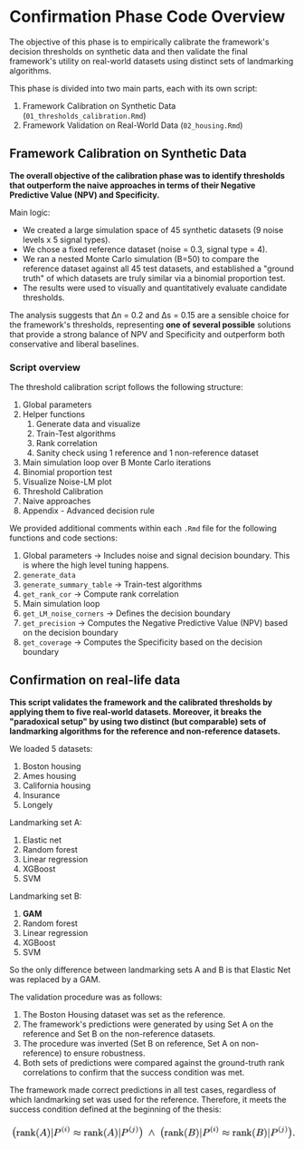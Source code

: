 # Confirmation Phase Code Overview

The objective of this phase is to empirically calibrate the framework's decision thresholds on synthetic data and then validate the final framework's utility on real-world datasets using distinct sets of landmarking algorithms.

This phase is divided into two main parts, each with its own script:
1. Framework Calibration on Synthetic Data (`01_thresholds_calibration.Rmd`)
2. Framework Validation on Real-World Data (`02_housing.Rmd`)

## Framework Calibration on Synthetic Data

**The overall objective of the calibration phase was to identify thresholds that outperform the naive approaches in terms of their Negative Predictive Value (NPV) and Specificity.**

Main logic:
- We created a  large simulation space of 45 synthetic datasets (9 noise levels x 5 signal types).
- We chose a fixed reference dataset (noise = 0.3, signal type = 4).
- We ran a nested Monte Carlo simulation (B=50) to compare the reference dataset against all 45 test datasets, and established a "ground truth" of which datasets are truly similar via a binomial proportion test.
- The results were used to visually and quantitatively evaluate candidate thresholds.


The analysis suggests that Δn = 0.2 and Δs = 0.15 are a sensible choice for the framework's thresholds, representing **one of several possible** solutions that provide a strong balance of NPV and Specificity and outperform both conservative and liberal baselines.

### Script overview

The threshold calibration script follows the following structure:
1. Global parameters
2. Helper functions
    1. Generate data and visualize
    2. Train-Test algorithms
    3. Rank correlation
    4. Sanity check using 1 reference and 1 non-reference dataset
3. Main simulation loop over B Monte Carlo iterations
4. Binomial proportion test
5. Visualize Noise-LM plot
6. Threshold Calibration
7. Naive approaches
8. Appendix - Advanced decision rule

We provided additional comments within each `.Rmd` file for the following functions and code sections:
1. Global parameters -> Includes noise and signal decision boundary. This is where the high level tuning happens.
2. `generate_data`
3. `generate_summary_table` -> Train-test algorithms
4. `get_rank_cor` -> Compute rank correlation
5. Main simulation loop
6. `get_LM_noise_corners` -> Defines the decision boundary
7. `get_precision` -> Computes the Negative Predictive Value (NPV) based on the decision boundary
8. `get_coverage` -> Computes the Specificity based on the decision boundary

## Confirmation on real-life data

**This script validates the framework and the calibrated thresholds by applying them to five real-world datasets. Moreover, it breaks the "paradoxical setup" by using two distinct (but comparable) sets of landmarking algorithms for the reference and non-reference datasets.**


We loaded 5 datasets:
1. Boston housing
2. Ames housing
3. California housing
4. Insurance
5. Longely


Landmarking set A:
1. Elastic net
2. Random forest
3. Linear regression 
4. XGBoost
5. SVM

Landmarking set B:
1. **GAM**
2. Random forest
3. Linear regression 
4. XGBoost
5. SVM

So the only difference between landmarking sets A and B is that Elastic Net was replaced by a GAM.

The validation procedure was as follows:
1. The Boston Housing dataset was set as the reference.
2. The framework's predictions were generated by using Set A on the reference and Set B on the non-reference datasets.
3. The procedure was inverted (Set B on reference, Set A on non-reference) to ensure robustness.
4. Both sets of predictions were compared against the ground-truth rank correlations to confirm that the success condition was met.

The framework made correct predictions in all test cases, regardless of which landmarking set was used for the reference. Therefore, it meets the success condition defined at the beginning of the thesis:

![Success condition](framework_condition.png)